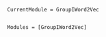 ```@meta
CurrentModule = GroupIWord2Vec
```
```@index

```

```@autodocs
Modules = [GroupIWord2Vec]
```
